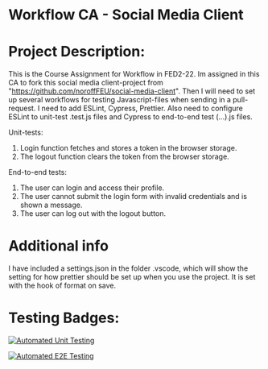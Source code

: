 # Workflow CA - Social Media Client

# Project Description:

This is the Course Assignment for Workflow in FED2-22.
Im assigned in this CA to fork this social media client-project from "https://github.com/noroffFEU/social-media-client".
Then I will need to set up several workflows for testing Javascript-files when sending in a pull-request.
I need to add ESLint, Cypress, Prettier. Also need to configure ESLint to unit-test .test.js files and Cypress to end-to-end test (...).js files.

Unit-tests:

1. Login function fetches and stores a token in the browser storage.
2. The logout function clears the token from the browser storage.

End-to-end tests:

1. The user can login and access their profile.
2. The user cannot submit the login form with invalid credentials and is shown a message.
3. The user can log out with the logout button.

# Additional info

I have included a settings.json in the folder .vscode, which will show the setting for how prettier should be set up when you use the project. It is set with the hook of format on save.

# Testing Badges:

[![Automated Unit Testing](https://github.com/Yggdrass/social-media-client-workflowCA/actions/workflows/unit-test.yml/badge.svg?branch=master)](https://github.com/Yggdrass/social-media-client-workflowCA/actions/workflows/unit-test.yml)

[![Automated E2E Testing](https://github.com/Yggdrass/social-media-client-workflowCA/actions/workflows/e2e-test.yml/badge.svg?branch=master)](https://github.com/Yggdrass/social-media-client-workflowCA/actions/workflows/e2e-test.yml)

